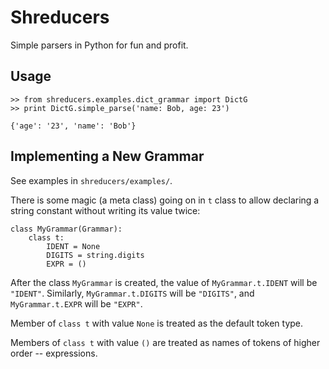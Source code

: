 # Shreducers

Simple parsers in Python for fun and profit.

## Usage

    >> from shreducers.examples.dict_grammar import DictG
    >> print DictG.simple_parse('name: Bob, age: 23')
    
    {'age': '23', 'name': 'Bob'}
    
## Implementing a New Grammar

See examples in `shreducers/examples/`.

There is some magic (a meta class) going on in `t` class to allow
declaring a string constant without writing its value twice:

    class MyGrammar(Grammar):
        class t:
            IDENT = None
            DIGITS = string.digits 
            EXPR = ()

After the class `MyGrammar` is created, the value of `MyGrammar.t.IDENT` will be `"IDENT"`.
Similarly, `MyGrammar.t.DIGITS` will be `"DIGITS"`, and `MyGrammar.t.EXPR` will be `"EXPR"`.

Member of `class t` with value `None` is treated as the default token type.

Members of `class t` with value `()` are treated as names of tokens of higher order -- expressions.
